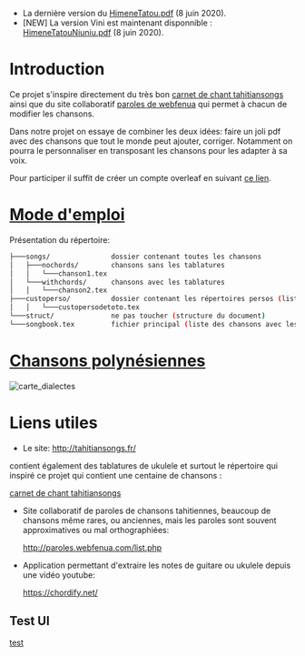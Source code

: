 

* La dernière version du [HimeneTatou.pdf](HimeneTatou.pdf)  (8 juin 2020).
* [NEW] La version Vini est maintenant disponnible : [HimeneTatouNiuniu.pdf](HimeneTatouVini.pdf) (8 juin 2020).

# Introduction

Ce projet s'inspire directement du très bon [carnet de chant tahitiansongs](http://tahitiansongs.fr/wp-content/uploads/2011/11/carnet_de_chants2.pdf) ainsi que du site collaboratif [paroles de webfenua](http://paroles.webfenua.com/list.php) qui permet à chacun de modifier les chansons.

Dans notre projet on essaye de combiner les deux idées: faire un joli pdf avec des chansons que tout le monde peut ajouter, corriger. Notamment on pourra le personnaliser en transposant les chansons pour les adapter à sa voix.

Pour participer il suffit de créer un compte overleaf en suivant [ce lien](https://fr.overleaf.com/9457921969mhjkwjdnycqj).

# [Mode d'emploi](modedemploi.md)
Présentation du répertoire:
```bash
├───songs/               dossier contenant toutes les chansons 
│   ├───nochords/        chansons sans les tablatures
│   │   └───chanson1.tex
│   └───withchords/      chansons avec les tablatures
│   │   └───chanson2.tex
├───custoperso/          dossier contenant les répertoires persos (listes de chansons avec transposition perso)
│   │   └───custopersodetoto.tex
└───struct/              ne pas toucher (structure du document)
└───songbook.tex         fichier principal (liste des chansons avec les paramètres de transposition)
```
# [Chansons polynésiennes](poly.md)

![carte_dialectes](http://alex.francois.online.fr/img/AlexFrancois_Atlas-PF-carte_2015_b.jpg)

# Liens utiles

  - Le site:            http://tahitiansongs.fr/ 
  
  contient également des tablatures de ukulele et surtout le répertoire qui inspiré ce projet qui contient une centaine de chansons :
  
  [carnet de chant tahitiansongs](http://tahitiansongs.fr/wp-content/uploads/2011/11/carnet_de_chants2.pdf)
  
  - Site collaboratif de paroles de chansons tahitiennes, beaucoup de chansons même rares, ou anciennes, mais les paroles
  sont souvent approximatives ou mal orthographiées: 
  
      http://paroles.webfenua.com/list.php
      
  - Application permettant d'extraire les notes de guitare ou ukulele depuis une vidéo youtube:
  
      https://chordify.net/


## Test UI

[test](TestUI.html)
